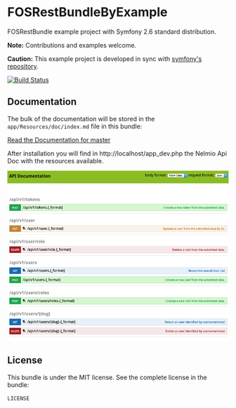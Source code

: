 FOSRestBundleByExample
======================

FOSRestBundle example project with Symfony 2.6 standard distribution.

**Note:** Contributions and examples welcome.

**Caution:** This example project is developed in sync with [symfony's repository](https://github.com/symfony/symfony).

[![Build Status](https://secure.travis-ci.org/sdiaz/FOSRestBundleByExample.png?branch=master)](http://travis-ci.org/sdiaz/FOSRestBundleByExample)

Documentation
-------------

The bulk of the documentation will be stored in the `app/Resources/doc/index.md`
file in this bundle:

[Read the Documentation for master](app/Resources/doc/index.md)

After installation you will find in http://localhost/app_dev.php the Nelmio Api Doc with the resources available.

![API Example](app/Resources/doc/shot.png)

License
-------

This bundle is under the MIT license. See the complete license in the bundle:

    LICENSE
